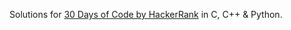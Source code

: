 Solutions for [30 Days of Code by HackerRank](https://www.hackerrank.com/domains/tutorials/30-days-of-code) in C, C++ & Python.
